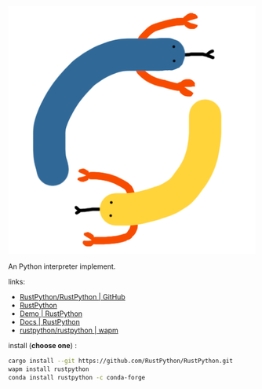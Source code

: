 
[pic-logo-repo]: https://github.com/RustPython/RustPython/raw/main/logo.png
[pic-logo]: ./logo.png

![RustPython Logo][pic-logo]

An Python interpreter implement.

links: 

[repo]: https://github.com/RustPython/RustPython.git
[demo]: https://rustpython.github.io/demo
[site]: https://rustpython.github.io
[docs]: https://rustpython.github.io/docs
[wapm]: https://wapm.io/package/rustpython

- [RustPython/RustPython | GitHub][repo]
- [RustPython][site]
- [Demo | RustPython][demo]
- [Docs | RustPython][docs]
- [rustpython/rustpython | wapm][wapm]


install (**choose one**) : 

~~~ sh
cargo install --git https://github.com/RustPython/RustPython.git
wapm install rustpython
conda install rustpython -c conda-forge
~~~
